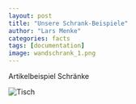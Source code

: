 ```yaml
---
layout: post
title: "Unsere Schrank-Beispiele"
author: "Lars Menke"
categories: facts
tags: [documentation]
image: wandschrank_1.png
---
```


Artikelbeispiel Schränke

![Tisch](MoebelmanufakturMenke.github.io-_NEW/assets/img/stehtisch_1.jpg)